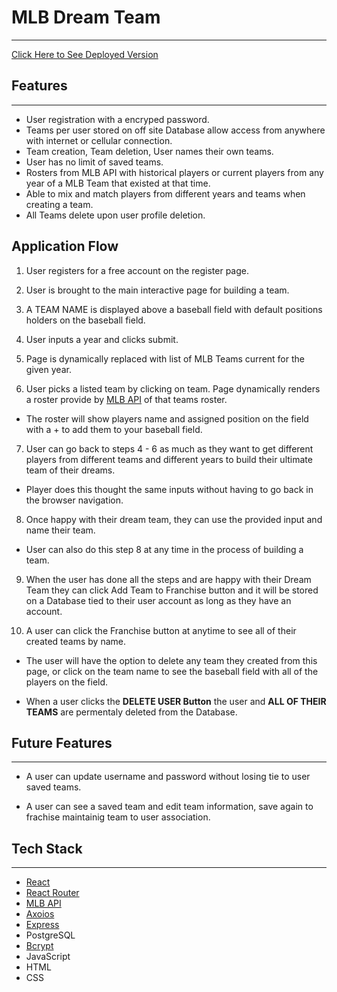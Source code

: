 # MLB Dream Team

---

[Click Here to See Deployed Version](http://mlb-dream-team.surge.sh/)

## Features

---

- User registration with a encryped password.
- Teams per user stored on off site Database allow access from anywhere with internet or cellular connection.
- Team creation, Team deletion, User names their own teams.
- User has no limit of saved teams.
- Rosters from MLB API with historical players or current players from any year of a MLB Team that existed at that time.
- Able to mix and match players from different years and teams when creating a team.
- All Teams delete upon user profile deletion.

## Application Flow

1. User registers for a free account on the register page.

2. User is brought to the main interactive page for building a team.

3. A TEAM NAME is displayed above a baseball field with default positions holders on the baseball field.

4. User inputs a year and clicks submit.

5. Page is dynamically replaced with list of MLB Teams current for the given year.

6. User picks a listed team by clicking on team. Page dynamically renders a roster provide by [MLB API](https://appac.github.io/mlb-data-api-docs/) of that teams roster.

- The roster will show players name and assigned position on the field with a + to add them to your baseball field.

7. User can go back to steps 4 - 6 as much as they want to get different players from different teams and different years to build their ultimate team of their dreams.

- Player does this thought the same inputs without having to go back in the browser navigation.

8. Once happy with their dream team, they can use the provided input and name their team.

- User can also do this step 8 at any time in the process of building a team.

9. When the user has done all the steps and are happy with their Dream Team they can click Add Team to Franchise button and it will be stored on a Database tied to their user account as long as they have an account.

10. A user can click the Franchise button at anytime to see all of their created teams by name.

- The user will have the option to delete any team they created from this page, or click on the team name to see the baseball field with all of the players on the field.

- When a user clicks the **DELETE USER Button** the user and **ALL OF THEIR TEAMS** are permentaly deleted from the Database.

## Future Features

---

- A user can update username and password without losing tie to user saved teams.

- A user can see a saved team and edit team information, save again to frachise maintainig team to user association.

## Tech Stack

---

- [React](https://reactjs.org/)
- [React Router](https://reactrouter.com/en/main)
- [MLB API](https://appac.github.io/mlb-data-api-docs/)
- [Axoios](https://axios-http.com/docs/intro)
- [Express](https://expressjs.com/)
- PostgreSQL
- [Bcrypt](https://www.npmjs.com/package/bcrypt)
- JavaScript
- HTML
- CSS

